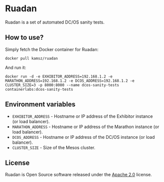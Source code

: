 # Ruadan

Ruadan is a set of automated DC/OS sanity tests.

## How to use?

Simply fetch the Docker container for Ruadan:

```
docker pull kamsz/ruadan
```

And run it:

```
docker run -d -e EXHIBITOR_ADDRESS=192.168.1.2 -e MARATHON_ADDRESS=192.168.1.2 -e DCOS_ADDRESS=192.168.1.2 -e CLUSTER_SIZE=3 -p 8000:8000 --name dcos-sanity-tests containerlabs:dcos-sanity-tests
```

## Environment variables

* `EXHIBITOR_ADDRESS` - Hostname or IP address of the Exhibitor instance (or load balancer).
* `MARATHON_ADDRESS` - Hostname or IP address of the Marathon instance (or load balancer).
* `DCOS_ADDRESS` - Hostname or IP address of the DC/OS instance (or load balancer).
* `CLUSTER_SIZE` - Size of the Mesos cluster.

## License

Ruadan is Open Source software released under the [Apache 2.0](LICENSE) license.
